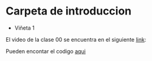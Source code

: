 # Carpeta de introduccion
* Viñeta 1

El video de la clase 00 se encuentra en el siguiente [link](https://github.com/AFIF-UG/Introduccion_a_Python-Curso_Online/edit/main/Carpeta_Edgar):

Pueden encontar el codigo [aqui](https://colab.research.google.com/drive/1KlYy4r-4RMiUr8B5BQhJ_UD00I66Nhzb?usp=sharing)

